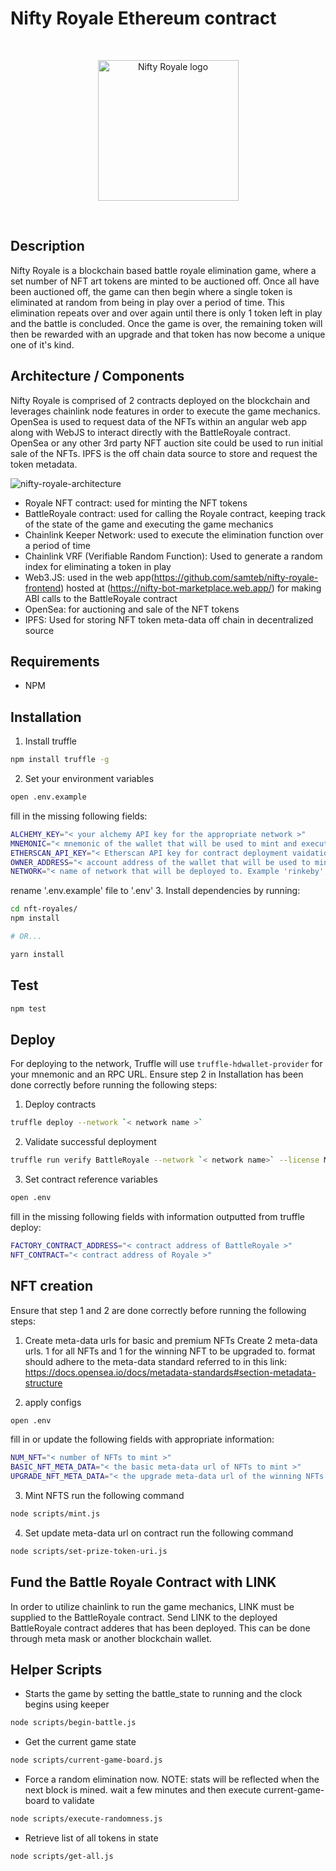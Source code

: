 # Nifty Royale Ethereum contract

<br/>
<p align="center">
<a href="https://niftyroyale.com/" target="_blank">
<img src="https://github.com/NiftyRoyale/nifty-royale/blob/main/Nifty-Royale-logo.png" width="225" alt="Nifty Royale logo">
</a>
</p>
<br/>

## Description
Nifty Royale is a blockchain based battle royale elimination game, where a set number of NFT art tokens are minted to be auctioned off. Once all have been auctioned off, the game can then begin where a single token is eliminated at random from being in play over a period of time. This elimination repeats over and over again until there is only 1 token left in play and the battle is concluded. Once the game is over, the remaining token will then be rewarded with an upgrade and that token has now become a unique one of it's kind.

## Architecture / Components
Nifty Royale is comprised of 2 contracts deployed on the blockchain and leverages chainlink node features in order to execute the game mechanics. OpenSea is used to request data of the NFTs within an angular web app along with WebJS to interact directly with the BattleRoyale contract. OpenSea or any other 3rd party NFT auction site could be used to run initial sale of the NFTs. IPFS is the off chain data source to store and request the token metadata.

![nifty-royale-architecture](https://github.com/NiftyRoyale/nifty-royale/blob/main/Full-NiftyRoyale-architecture.jpeg)

- Royale NFT contract: used for minting the NFT tokens
- BattleRoyale contract: used for calling the Royale contract, keeping track of the state of the game and executing the game mechanics
- Chainlink Keeper Network: used to execute the elimination function over a period of time
- Chainlink VRF (Verifiable Random Function): Used to generate a random index for eliminating a token in play
- Web3.JS: used in the web app(https://github.com/samteb/nifty-royale-frontend) hosted at (https://nifty-bot-marketplace.web.app/) for making ABI calls to the BattleRoyale contract
- OpenSea: for auctioning and sale of the NFT tokens
- IPFS: Used for storing NFT token meta-data off chain in decentralized source

## Requirements

- NPM

## Installation

1. Install truffle

```bash
npm install truffle -g
```

2. Set your environment variables
```bash
open .env.example
```
fill in the missing following fields:
```bash
ALCHEMY_KEY="< your alchemy API key for the appropriate network >"
MNEMONIC="< mnemonic of the wallet that will be used to mint and execute methods that will use gas >"
ETHERSCAN_API_KEY="< Etherscan API key for contract deployment vaidation can be found here https://etherscan.io/apis >"
OWNER_ADDRESS="< account address of the wallet that will be used to mint and execute methods that use gas >"
NETWORK="< name of network that will be deployed to. Example 'rinkeby', 'kovan' or 'mainnet' >"
```
rename '.env.example' file to '.env'
3. Install dependencies by running:

```bash
cd nft-royales/
npm install

# OR...

yarn install
```

## Test

```bash
npm test
```

## Deploy

For deploying to the network, Truffle will use `truffle-hdwallet-provider` for your mnemonic and an RPC URL. Ensure step 2 in Installation has been done correctly before running the following steps:

1. Deploy contracts
```bash
truffle deploy --network `< network name >`
```
2. Validate successful deployment
```bash
truffle run verify BattleRoyale --network `< network name>` --license MIT
```
3. Set contract reference variables
```bash
open .env
```
fill in the missing following fields with information outputted from truffle deploy:
```bash
FACTORY_CONTRACT_ADDRESS="< contract address of BattleRoyale >"
NFT_CONTRACT="< contract address of Royale >"
```

## NFT creation
Ensure that step 1 and 2 are done correctly before running the following steps:

1. Create meta-data urls for basic and premium NFTs
Create 2 meta-data urls. 1 for all NFTs and 1 for the winning NFT to be upgraded to.
format should adhere to the meta-data standard referred to in this link: https://docs.opensea.io/docs/metadata-standards#section-metadata-structure

2. apply configs
```bash
open .env
```
fill in or update the following fields with appropriate information:
```bash
NUM_NFT="< number of NFTs to mint >"
BASIC_NFT_META_DATA="< the basic meta-data url of NFTs to mint >"
UPGRADE_NFT_META_DATA="< the upgrade meta-data url of the winning NFTs >"

```
3. Mint NFTS
run the following command
```bash
node scripts/mint.js
```
4. Set update meta-data url on contract
run the following command
```bash
node scripts/set-prize-token-uri.js
```
## Fund the Battle Royale Contract with LINK
In order to utilize chainlink to run the game mechanics, LINK must be supplied to the BattleRoyale contract. Send LINK to the deployed BattleRoyale contract adderes that has been deployed. This can be done through meta mask or another blockchain wallet.

## Helper Scripts

- Starts the game by setting the battle_state to running and the clock begins using keeper
```bash
node scripts/begin-battle.js
```
- Get the current game state
```bash
node scripts/current-game-board.js
```
- Force a random elimination now. NOTE: stats will be reflected when the next block is mined. wait a few minutes and then execute current-game-board to validate
```bash
node scripts/execute-randomness.js
```
- Retrieve list of all tokens in state
```bash
node scripts/get-all.js
```

